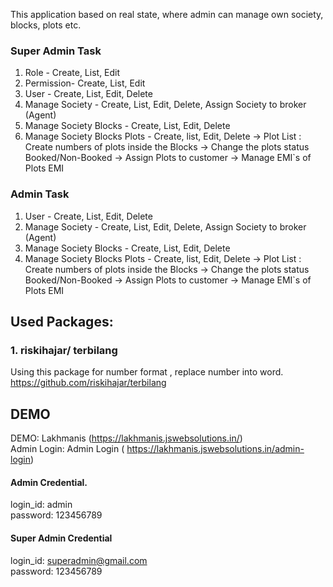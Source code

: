 This application based on real state, where admin can manage own society, blocks, plots etc.

### Super Admin Task 
1. Role - Create, List, Edit
2. Permission- Create, List, Edit
3. User - Create, List, Edit, Delete
4. Manage Society - Create, List, Edit, Delete, Assign Society to broker (Agent) 
5. Manage Society Blocks - Create, List, Edit, Delete
6. Manage Society Blocks Plots - Create, list, Edit, Delete
   -> Plot List : Create numbers of plots inside the Blocks
   -> Change the plots status Booked/Non-Booked
   -> Assign Plots to customer
   -> Manage EMI`s of Plots EMI 

### Admin Task
1. User - Create, List, Edit, Delete
2. Manage Society - Create, List, Edit, Delete, Assign Society to broker (Agent) 
3. Manage Society Blocks - Create, List, Edit, Delete
4. Manage Society Blocks Plots - Create, list, Edit, Delete
   -> Plot List : Create numbers of plots inside the Blocks
   -> Change the plots status Booked/Non-Booked
   -> Assign Plots to customer
   -> Manage EMI`s of Plots EMI 

## Used Packages: 

### 1. riskihajar/ terbilang
Using this package for number format , replace number into word.
https://github.com/riskihajar/terbilang


## DEMO
DEMO: Lakhmanis  (https://lakhmanis.jswebsolutions.in/)  <br />
Admin Login: Admin Login ( https://lakhmanis.jswebsolutions.in/admin-login) 
#### Admin Credential. 
login_id: admin  <br />
password: 123456789

#### Super Admin Credential
login_id: superadmin@gmail.com <br />
password: 123456789

